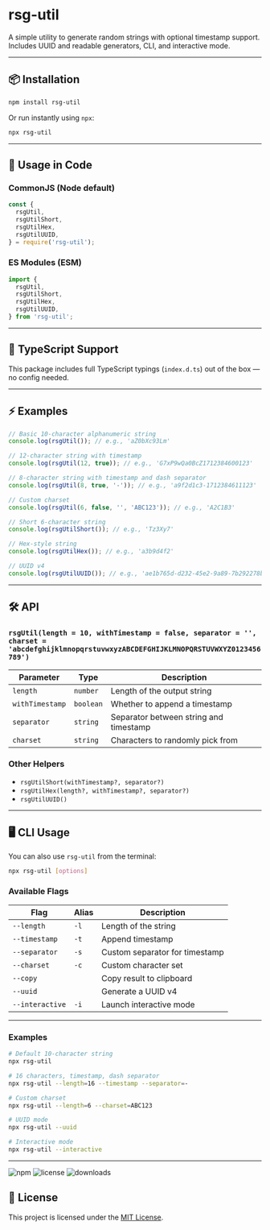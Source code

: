# rsg-util

A simple utility to generate random strings with optional timestamp support. Includes UUID and readable generators, CLI, and interactive mode.

---

## 📦 Installation

```bash
npm install rsg-util
```

Or run instantly using `npx`:

```bash
npx rsg-util
```

---

## 🔧 Usage in Code

### CommonJS (Node default)
```js
const {
  rsgUtil,
  rsgUtilShort,
  rsgUtilHex,
  rsgUtilUUID,
} = require('rsg-util');
```

### ES Modules (ESM)
```js
import {
  rsgUtil,
  rsgUtilShort,
  rsgUtilHex,
  rsgUtilUUID,
} from 'rsg-util';
```

---

## 🧠 TypeScript Support

This package includes full TypeScript typings (`index.d.ts`) out of the box — no config needed.

---

## ⚡ Examples

```js
// Basic 10-character alphanumeric string
console.log(rsgUtil()); // e.g., 'aZ0bXc93Lm'

// 12-character string with timestamp
console.log(rsgUtil(12, true)); // e.g., 'G7xP9wQa0BcZ1712384600123'

// 8-character string with timestamp and dash separator
console.log(rsgUtil(8, true, '-')); // e.g., 'a9f2d1c3-1712384611123'

// Custom charset
console.log(rsgUtil(6, false, '', 'ABC123')); // e.g., 'A2C1B3'

// Short 6-character string
console.log(rsgUtilShort()); // e.g., 'Tz3Xy7'

// Hex-style string
console.log(rsgUtilHex()); // e.g., 'a3b9d4f2'

// UUID v4
console.log(rsgUtilUUID()); // e.g., 'ae1b765d-d232-45e2-9a89-7b292278b917'

```

---

## 🛠️ API

### `rsgUtil(length = 10, withTimestamp = false, separator = '', charset = 'abcdefghijklmnopqrstuvwxyzABCDEFGHIJKLMNOPQRSTUVWXYZ0123456789')`

| Parameter       | Type      | Description                                |
|----------------|-----------|--------------------------------------------|
| `length`        | `number`  | Length of the output string                |
| `withTimestamp` | `boolean` | Whether to append a timestamp              |
| `separator`     | `string`  | Separator between string and timestamp     |
| `charset`       | `string`  | Characters to randomly pick from           |

### Other Helpers

- `rsgUtilShort(withTimestamp?, separator?)`
- `rsgUtilHex(length?, withTimestamp?, separator?)`
- `rsgUtilUUID()`

---

## 🖥️ CLI Usage

You can also use `rsg-util` from the terminal:

```bash
npx rsg-util [options]
```

### Available Flags

| Flag            | Alias | Description                            |
|-----------------|-------|----------------------------------------|
| `--length`      | `-l`  | Length of the string                   |
| `--timestamp`   | `-t`  | Append timestamp                       |
| `--separator`   | `-s`  | Custom separator for timestamp         |
| `--charset`     | `-c`  | Custom character set                   |
| `--copy`        |       | Copy result to clipboard               |
| `--uuid`        |       | Generate a UUID v4                     |
| `--interactive` | `-i`  | Launch interactive mode                |

---

### Examples

```bash
# Default 10-character string
npx rsg-util

# 16 characters, timestamp, dash separator
npx rsg-util --length=16 --timestamp --separator=-

# Custom charset
npx rsg-util --length=6 --charset=ABC123

# UUID mode
npx rsg-util --uuid

# Interactive mode
npx rsg-util --interactive
```

---

![npm](https://img.shields.io/npm/v/rsg-util)
![license](https://img.shields.io/npm/l/rsg-util)
![downloads](https://img.shields.io/npm/dm/rsg-util)

## 📄 License

This project is licensed under the [MIT License](./rsg-util/LICENSE).